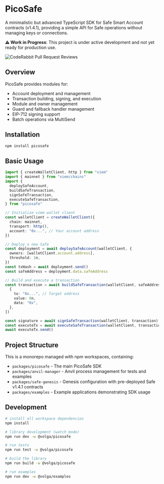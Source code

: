# PicoSafe

A minimalistic but advanced TypeScript SDK for Safe Smart Account contracts (v1.4.1), providing a simple API for Safe operations without managing keys or connections.

**⚠️ Work in Progress**: This project is under active development and not yet ready for production use.

![CodeRabbit Pull Request Reviews](https://img.shields.io/coderabbit/prs/github/volga-sh/picosafe)

## Overview

PicoSafe provides modules for:

- Account deployment and management
- Transaction building, signing, and execution
- Module and owner management
- Guard and fallback handler management
- EIP-712 signing support
- Batch operations via MultiSend

## Installation

```bash
npm install picosafe
```

## Basic Usage

```typescript
import { createWalletClient, http } from "viem"
import { mainnet } from "viem/chains"
import {
  deploySafeAccount,
  buildSafeTransaction,
  signSafeTransaction,
  executeSafeTransaction,
} from "picosafe"

// Initialize viem wallet client
const walletClient = createWalletClient({
  chain: mainnet,
  transport: http(),
  account: "0x...", // Your account address
})

// Deploy a new Safe
const deployment = await deploySafeAccount(walletClient, {
  owners: [walletClient.account.address],
  threshold: 1n,
})
const txHash = await deployment.send()
const safeAddress = deployment.data.safeAddress

// Build and execute a transaction
const transaction = await buildSafeTransaction(walletClient, safeAddress, [
  {
    to: "0x...", // Target address
    value: 0n,
    data: "0x",
  },
])

const signature = await signSafeTransaction(walletClient, transaction)
const executeTx = await executeSafeTransaction(walletClient, transaction, [signature])
await executeTx.send()
```

## Project Structure

This is a monorepo managed with npm workspaces, containing:

- `packages/picosafe` - The main PicoSafe SDK
- `packages/anvil-manager` - Anvil process management for tests and examples
- `packages/safe-genesis` - Genesis configuration with pre-deployed Safe v1.4.1 contracts
- `packages/examples` - Example applications demonstrating SDK usage

## Development

```bash
# install all workspace dependencies
npm install

# library development (watch mode)
npm run dev -w @volga/picosafe

# run tests
npm run test -w @volga/picosafe

# build the library
npm run build -w @volga/picosafe

# run examples
npm run dev -w @volga/examples
```
